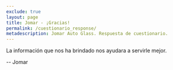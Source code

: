 ```yaml
---
exclude: true
layout: page
title: Jomar - ¡Gracias!
permalink: /cuestionario_response/
metadescription: Jomar Auto Glass. Respuesta de cuestionario.
---
```


La información que nos ha brindado nos ayudara a servirle mejor.

-- Jomar

